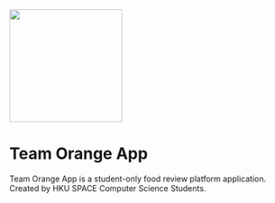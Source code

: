 <img src="https://cdn.discordapp.com/attachments/532243645072408583/676113719192977453/team-orange-icon.png" width="200" height="200">

# Team Orange App

Team Orange App is a student-only food review platform application. Created by HKU SPACE Computer Science Students.
